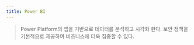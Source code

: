 ```yaml
---
title: Power BI
---
```

>Power Platform의 앱을 기반으로 데이터를 분석하고 시각화 한다. 
>보안 정책을 기본적으로 제공하여 비즈니스에 더욱 집중할 수 있다. 